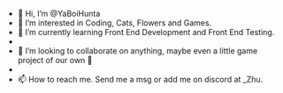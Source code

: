 - 👋 Hi, I’m @YaBoiHunta
- 👀 I’m interested in Coding, Cats, Flowers and Games.
- 🌱 I’m currently learning Front End Development and Front End Testing.
- 
- 💞️ I’m looking to collaborate on anything, maybe even a little game project of our own 👏
-    
- 📫 How to reach me. Send me a msg or add me on discord at _Zhu.

